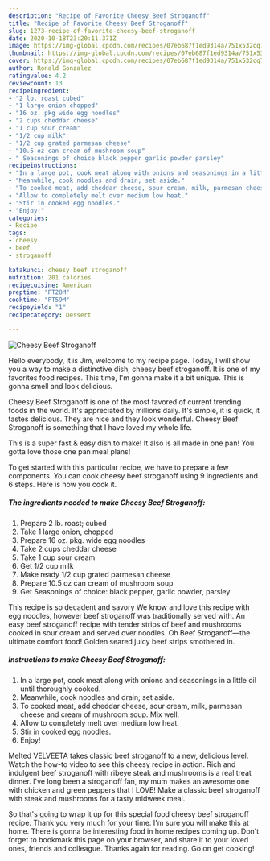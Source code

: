 ```yaml
---
description: "Recipe of Favorite Cheesy Beef Stroganoff"
title: "Recipe of Favorite Cheesy Beef Stroganoff"
slug: 1273-recipe-of-favorite-cheesy-beef-stroganoff
date: 2020-10-18T23:20:11.371Z
image: https://img-global.cpcdn.com/recipes/07eb687f1ed9314a/751x532cq70/cheesy-beef-stroganoff-recipe-main-photo.jpg
thumbnail: https://img-global.cpcdn.com/recipes/07eb687f1ed9314a/751x532cq70/cheesy-beef-stroganoff-recipe-main-photo.jpg
cover: https://img-global.cpcdn.com/recipes/07eb687f1ed9314a/751x532cq70/cheesy-beef-stroganoff-recipe-main-photo.jpg
author: Ronald Gonzalez
ratingvalue: 4.2
reviewcount: 13
recipeingredient:
- "2 lb. roast cubed"
- "1 large onion chopped"
- "16 oz. pkg wide egg noodles"
- "2 cups cheddar cheese"
- "1 cup sour cream"
- "1/2 cup milk"
- "1/2 cup grated parmesan cheese"
- "10.5 oz can cream of mushroom soup"
- " Seasonings of choice black pepper garlic powder parsley"
recipeinstructions:
- "In a large pot, cook meat along with onions and seasonings in a little oil until thoroughly cooked."
- "Meanwhile, cook noodles and drain; set aside."
- "To cooked meat, add cheddar cheese, sour cream, milk, parmesan cheese and cream of mushroom soup. Mix well."
- "Allow to completely melt over medium low heat."
- "Stir in cooked egg noodles."
- "Enjoy!"
categories:
- Recipe
tags:
- cheesy
- beef
- stroganoff

katakunci: cheesy beef stroganoff 
nutrition: 201 calories
recipecuisine: American
preptime: "PT28M"
cooktime: "PT59M"
recipeyield: "1"
recipecategory: Dessert

---
```



![Cheesy Beef Stroganoff](https://img-global.cpcdn.com/recipes/07eb687f1ed9314a/751x532cq70/cheesy-beef-stroganoff-recipe-main-photo.jpg)

Hello everybody, it is Jim, welcome to my recipe page. Today, I will show you a way to make a distinctive dish, cheesy beef stroganoff. It is one of my favorites food recipes. This time, I'm gonna make it a bit unique. This is gonna smell and look delicious.

Cheesy Beef Stroganoff is one of the most favored of current trending foods in the world. It's appreciated by millions daily. It's simple, it is quick, it tastes delicious. They are nice and they look wonderful. Cheesy Beef Stroganoff is something that I have loved my whole life.

This is a super fast &amp; easy dish to make! It also is all made in one pan! You gotta love those one pan meal plans!


To get started with this particular recipe, we have to prepare a few components. You can cook cheesy beef stroganoff using 9 ingredients and 6 steps. Here is how you cook it.

<!--inarticleads1-->

##### The ingredients needed to make Cheesy Beef Stroganoff:

1. Prepare 2 lb. roast; cubed
1. Take 1 large onion, chopped
1. Prepare 16 oz. pkg. wide egg noodles
1. Take 2 cups cheddar cheese
1. Take 1 cup sour cream
1. Get 1/2 cup milk
1. Make ready 1/2 cup grated parmesan cheese
1. Prepare 10.5 oz can cream of mushroom soup
1. Get  Seasonings of choice: black pepper, garlic powder, parsley


This recipe is so decadent and savory We know and love this recipe with egg noodles, however beef stroganoff was traditionally served with. An easy beef stroganoff recipe with tender strips of beef and mushrooms cooked in sour cream and served over noodles. Oh Beef Stroganoff—the ultimate comfort food! Golden seared juicy beef strips smothered in. 

<!--inarticleads2-->

##### Instructions to make Cheesy Beef Stroganoff:

1. In a large pot, cook meat along with onions and seasonings in a little oil until thoroughly cooked.
1. Meanwhile, cook noodles and drain; set aside.
1. To cooked meat, add cheddar cheese, sour cream, milk, parmesan cheese and cream of mushroom soup. Mix well.
1. Allow to completely melt over medium low heat.
1. Stir in cooked egg noodles.
1. Enjoy!


Melted VELVEETA takes classic beef stroganoff to a new, delicious level. Watch the how-to video to see this cheesy recipe in action. Rich and indulgent beef stroganoff with ribeye steak and mushrooms is a real treat dinner. I&#39;ve long been a stroganoff fan, my mum makes an awesome one with chicken and green peppers that I LOVE! Make a classic beef stroganoff with steak and mushrooms for a tasty midweek meal. 

So that's going to wrap it up for this special food cheesy beef stroganoff recipe. Thank you very much for your time. I'm sure you will make this at home. There is gonna be interesting food in home recipes coming up. Don't forget to bookmark this page on your browser, and share it to your loved ones, friends and colleague. Thanks again for reading. Go on get cooking!
